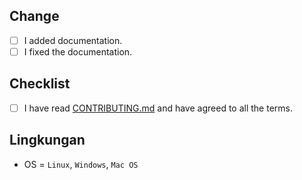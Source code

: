 ## Change

- [ ] I added documentation.
- [ ] I fixed the documentation.

## Checklist

- [ ] I have read [CONTRIBUTING.md](https://github.com/prayogaekaardiansyah/installation/blob/master/CONTRIBUTING.md) and have agreed to all the terms.

## Lingkungan

- OS = `Linux`, `Windows`, `Mac OS`